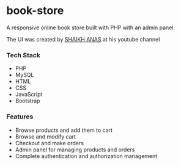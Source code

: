 # book-store
A responsive online book store built with PHP with an admin panel.

The UI was created by <a href="https://www.youtube.com/@MrWebDesignerAnas">SHAIKH ANAS</a> at his youtube channel

### Tech Stack
* PHP
* MySQL
* HTML
* CSS
* JavaScript
* Bootstrap

### Features
* Browse products and add them to cart
* Browse and modify cart
* Checkout and make orders
* Admin panel for managing products and orders
* Complete authentication and authorization management
